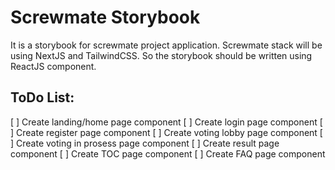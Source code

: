 # Screwmate Storybook

It is a storybook for screwmate project application. Screwmate stack will be using NextJS and TailwindCSS. So the storybook should be written using ReactJS component.

## ToDo List:

[ ] Create landing/home page component
[ ] Create login page component
[ ] Create register page component
[ ] Create voting lobby page component
[ ] Create voting in prosess page component
[ ] Create result page component
[ ] Create TOC page component
[ ] Create FAQ page component
